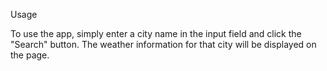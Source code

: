 Usage

To use the app, simply enter a city name in the input field and click the "Search" button. The weather information for that city will be displayed on the page.
